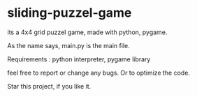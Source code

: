# sliding-puzzel-game
its a 4x4 grid puzzel game, made with python, pygame.

As the name says, main.py is the main file.

Requirements :
  python interpreter, 
  pygame library
 
feel free to report or change any bugs.
Or to optimize the code.
 
Star this project, if you like it.
